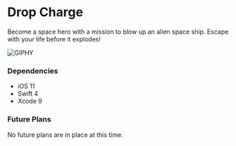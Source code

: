 # Drop Charge

Become a space hero with a mission to blow up an alien space ship. Escape with your life before it explodes!

![GIPHY](https://media.giphy.com/media/8mkyTqfdk3D681p2WX/giphy-downsized-large.gif)

### Dependencies

- iOS 11
- Swift 4
- Xcode 9

### Future Plans

No future plans are in place at this time.
